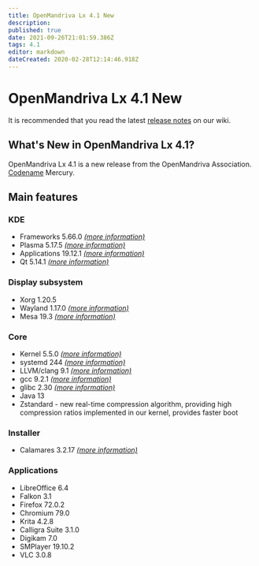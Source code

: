 ```yaml
---
title: OpenMandriva Lx 4.1 New
description: 
published: true
date: 2021-09-26T21:01:59.386Z
tags: 4.1
editor: markdown
dateCreated: 2020-02-28T12:14:46.918Z
---
```


# OpenMandriva Lx 4.1 New

It is recommended that you read the latest [release notes](/en/releases/omlx41/notes) on our wiki.

## What's New in OpenMandriva Lx 4.1?
OpenMandriva Lx 4.1 is a new release from the OpenMandriva Association. [Codename](/en/releases/codename) Mercury.

## Main features

### KDE

- Frameworks 5.66.0 [*(more information)*](https://www.kde.org/announcements/kde-frameworks-5.66.0.php)
- Plasma 5.17.5 [*(more information)*](https://www.kde.org/announcements/plasma-5.17.5.php)
- Applications 19.12.1 [*(more information)*](https://www.kde.org/announcements/announce-applications-19.12.1.php)
- Qt 5.14.1 [*(more information)*](https://www.qt.io)

### Display subsystem

- Xorg 1.20.5
- Wayland 1.17.0 [*(more information)*](https://wayland.freedesktop.org/releases.html)
- Mesa 19.3 [*(more information)*](http://www.mesa3d.org/)

### Core

- Kernel 5.5.0 [*(more information)*](https://www.kernel.org/)
- systemd 244 [*(more information)*](https://www.freedesktop.org/wiki/Software/systemd/)
- LLVM/clang 9.1 [*(more information)*](http://llvm.org/)
- gcc 9.2.1 [*(more information)*](https://gcc.gnu.org/)
- glibc 2.30 [*(more information)*](http://www.gnu.org/software/libc/)
- Java 13
- Zstandard - new real-time compression algorithm, providing high compression ratios implemented in our kernel, provides faster boot

### Installer

- Calamares 3.2.17 [*(more information)*](https://calamares.io)

### Applications

- LibreOffice 6.4
- Falkon 3.1
- Firefox 72.0.2
- Chromium 79.0
- Krita 4.2.8
- Calligra Suite 3.1.0
- Digikam 7.0
- SMPlayer 19.10.2
- VLC 3.0.8
  
